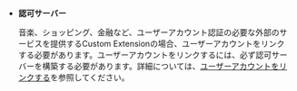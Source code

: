 ﻿* **認可サーバー**

  音楽、ショッピング、金融など、ユーザーアカウント認証の必要な外部のサービスを提供するCustom Extensionの場合、ユーザーアカウントをリンクする必要があります。ユーザーアカウントをリンクするには、必ず認可サーバーを構築する必要があります。詳細については、[ユーザーアカウントをリンクする](/CEK/Guides/Link_User_Account.md)を参照してください。

